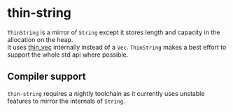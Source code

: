 # thin-string
`ThinString` is a mirror of `String` except it stores length and capacity in the allocation on the heap.  
It uses [thin_vec](https://github.com/Gankra/thin-vec) internally instead of a `Vec`. `ThinString` makes a best effort to support the whole std api where possible.

## Compiler support
`thin-string` requires a nightly toolchain as it currently uses unstable features to mirror the internals of `String`.


